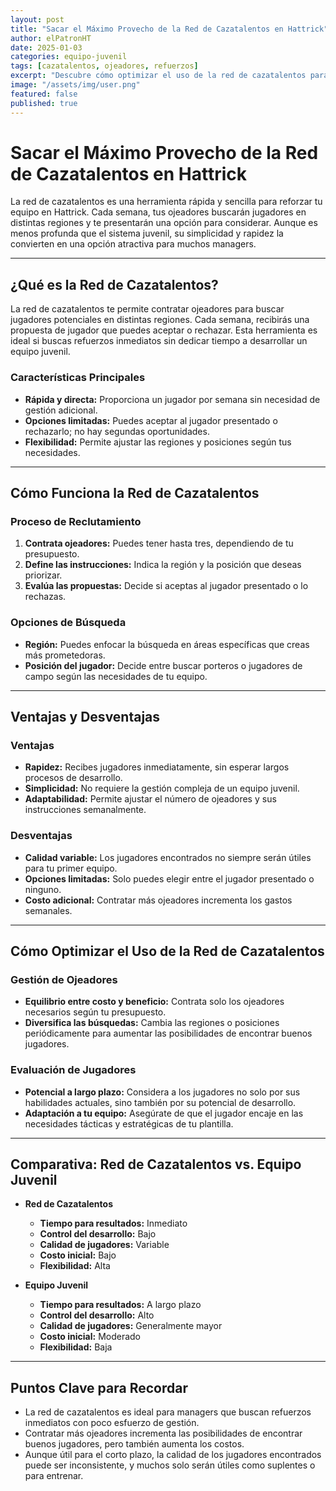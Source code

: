 ```yaml
---
layout: post
title: "Sacar el Máximo Provecho de la Red de Cazatalentos en Hattrick"
author: elPatronHT
date: 2025-01-03
categories: equipo-juvenil
tags: [cazatalentos, ojeadores, refuerzos]
excerpt: "Descubre cómo optimizar el uso de la red de cazatalentos para reforzar tu equipo en Hattrick."
image: "/assets/img/user.png"
featured: false
published: true
---
```


# Sacar el Máximo Provecho de la Red de Cazatalentos en Hattrick

La red de cazatalentos es una herramienta rápida y sencilla para reforzar tu equipo en Hattrick. Cada semana, tus ojeadores buscarán jugadores en distintas regiones y te presentarán una opción para considerar. Aunque es menos profunda que el sistema juvenil, su simplicidad y rapidez la convierten en una opción atractiva para muchos managers.

---

## ¿Qué es la Red de Cazatalentos?

La red de cazatalentos te permite contratar ojeadores para buscar jugadores potenciales en distintas regiones. Cada semana, recibirás una propuesta de jugador que puedes aceptar o rechazar. Esta herramienta es ideal si buscas refuerzos inmediatos sin dedicar tiempo a desarrollar un equipo juvenil.

### Características Principales

- **Rápida y directa:** Proporciona un jugador por semana sin necesidad de gestión adicional.
- **Opciones limitadas:** Puedes aceptar al jugador presentado o rechazarlo; no hay segundas oportunidades.
- **Flexibilidad:** Permite ajustar las regiones y posiciones según tus necesidades.

---

## Cómo Funciona la Red de Cazatalentos

### Proceso de Reclutamiento

1. **Contrata ojeadores:** Puedes tener hasta tres, dependiendo de tu presupuesto.
2. **Define las instrucciones:** Indica la región y la posición que deseas priorizar.
3. **Evalúa las propuestas:** Decide si aceptas al jugador presentado o lo rechazas.

### Opciones de Búsqueda

- **Región:** Puedes enfocar la búsqueda en áreas específicas que creas más prometedoras.
- **Posición del jugador:** Decide entre buscar porteros o jugadores de campo según las necesidades de tu equipo.

---

## Ventajas y Desventajas

### Ventajas

- **Rapidez:** Recibes jugadores inmediatamente, sin esperar largos procesos de desarrollo.
- **Simplicidad:** No requiere la gestión compleja de un equipo juvenil.
- **Adaptabilidad:** Permite ajustar el número de ojeadores y sus instrucciones semanalmente.

### Desventajas

- **Calidad variable:** Los jugadores encontrados no siempre serán útiles para tu primer equipo.
- **Opciones limitadas:** Solo puedes elegir entre el jugador presentado o ninguno.
- **Costo adicional:** Contratar más ojeadores incrementa los gastos semanales.

---

## Cómo Optimizar el Uso de la Red de Cazatalentos

### Gestión de Ojeadores

- **Equilibrio entre costo y beneficio:** Contrata solo los ojeadores necesarios según tu presupuesto.
- **Diversifica las búsquedas:** Cambia las regiones o posiciones periódicamente para aumentar las posibilidades de encontrar buenos jugadores.

### Evaluación de Jugadores

- **Potencial a largo plazo:** Considera a los jugadores no solo por sus habilidades actuales, sino también por su potencial de desarrollo.
- **Adaptación a tu equipo:** Asegúrate de que el jugador encaje en las necesidades tácticas y estratégicas de tu plantilla.

---

## Comparativa: Red de Cazatalentos vs. Equipo Juvenil

- **Red de Cazatalentos**

  - **Tiempo para resultados:** Inmediato
  - **Control del desarrollo:** Bajo
  - **Calidad de jugadores:** Variable
  - **Costo inicial:** Bajo
  - **Flexibilidad:** Alta

- **Equipo Juvenil**
  - **Tiempo para resultados:** A largo plazo
  - **Control del desarrollo:** Alto
  - **Calidad de jugadores:** Generalmente mayor
  - **Costo inicial:** Moderado
  - **Flexibilidad:** Baja

---

## Puntos Clave para Recordar

- La red de cazatalentos es ideal para managers que buscan refuerzos inmediatos con poco esfuerzo de gestión.
- Contratar más ojeadores incrementa las posibilidades de encontrar buenos jugadores, pero también aumenta los costos.
- Aunque útil para el corto plazo, la calidad de los jugadores encontrados puede ser inconsistente, y muchos solo serán útiles como suplentes o para entrenar.
